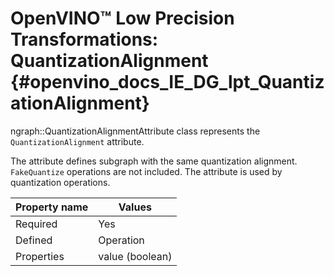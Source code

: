 # OpenVINO™ Low Precision Transformations: QuantizationAlignment {#openvino_docs_IE_DG_lpt_QuantizationAlignment}

ngraph::QuantizationAlignmentAttribute class represents the `QuantizationAlignment` attribute.

The attribute defines subgraph with the same quantization alignment. `FakeQuantize` operations are not included. The attribute is used by quantization operations.

| Property name | Values                                       |
|---------------|----------------------------------------------|
| Required      | Yes                                          |
| Defined       | Operation                                    |
| Properties    | value (boolean)                              |
